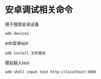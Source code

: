 # 安卓调试相关命令

用于搜索安卓设备
```
adb devices
```

adb安卓apk
```
adb install 文件路径
```

模拟输入text
```
adb shell input text http://localhost:3000
```